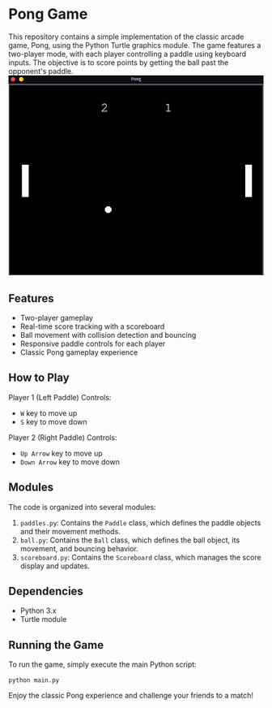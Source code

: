 # Pong Game

This repository contains a simple implementation of the classic arcade game, Pong, using the Python Turtle graphics module. The game features a two-player mode, with each player controlling a paddle using keyboard inputs. The objective is to score points by getting the ball past the opponent's paddle.
![python_pong_screenshot.png](python_pong_screenshot.png)
## Features
- Two-player gameplay
- Real-time score tracking with a scoreboard
- Ball movement with collision detection and bouncing
- Responsive paddle controls for each player
- Classic Pong gameplay experience

## How to Play
Player 1 (Left Paddle) Controls:
- `W` key to move up
- `S` key to move down

Player 2 (Right Paddle) Controls:
- `Up Arrow` key to move up
- `Down Arrow` key to move down

## Modules

The code is organized into several modules:

1. `paddles.py`: Contains the `Paddle` class, which defines the paddle objects and their movement methods.
2. `ball.py`: Contains the `Ball` class, which defines the ball object, its movement, and bouncing behavior.
3. `scoreboard.py`: Contains the `Scoreboard` class, which manages the score display and updates.

## Dependencies
- Python 3.x
- Turtle module

## Running the Game
To run the game, simply execute the main Python script:

```
python main.py
```

Enjoy the classic Pong experience and challenge your friends to a match!